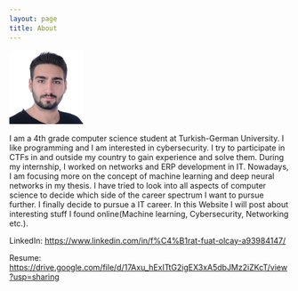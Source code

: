 ```yaml
---
layout: page
title: About
---
```


![](https://github.com/firatfolcay/firatfolcay.github.io/blob/master/assets/mypic.jpg?width="10")

I am a 4th grade computer science student at Turkish-German University. I like
programming and I am interested in cybersecurity. I try to participate in CTFs in and
outside my country to gain experience and solve them. During my internship, I worked on
networks and ERP development in IT. Nowadays, I am focusing more on the concept of
machine learning and deep neural networks in my thesis. I have tried to look into all
aspects of computer science to decide which side of the career spectrum I want to pursue
further. I finally decide to pursue a IT career. In this Website I will post about interesting stuff
I found online(Machine learning, Cybersecurity, Networking etc.).



 LinkedIn: https://www.linkedin.com/in/f%C4%B1rat-fuat-olcay-a93984147/
 
 Resume: https://drive.google.com/file/d/17Axu_hExITtG2igEX3xA5dbJMz2iZKcT/view?usp=sharing


